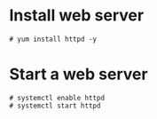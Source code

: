 # Install web server
```
# yum install httpd -y
```

# Start a web server 
```
# systemctl enable httpd
# systemctl start httpd
```
